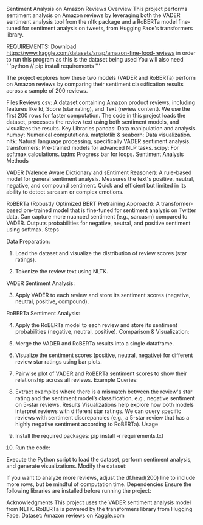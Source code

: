 Sentiment Analysis on Amazon Reviews Overview This project performs sentiment analysis on Amazon reviews by leveraging both the VADER sentiment analysis tool from the nltk package and a RoBERTa model fine-tuned for sentiment analysis on tweets, from Hugging Face's transformers library.

REQUIREMENTS: Download https://www.kaggle.com/datasets/snap/amazon-fine-food-reviews in order to run this program as this is the dataset being used
    You will also need 
    '''python
    // pip install requirements
    '''
    

The project explores how these two models (VADER and RoBERTa) perform on Amazon reviews by comparing their sentiment classification results across a sample of 200 reviews.

Files Reviews.csv: A dataset containing Amazon product reviews, including features like Id, Score (star rating), and Text (review content). We use the first 200 rows for faster computation. The code in this project loads the dataset, processes the review text using both sentiment models, and visualizes the results. Key Libraries pandas: Data manipulation and analysis. numpy: Numerical computations. matplotlib & seaborn: Data visualization. nltk: Natural language processing, specifically VADER sentiment analysis. transformers: Pre-trained models for advanced NLP tasks. scipy: For softmax calculations. tqdm: Progress bar for loops. Sentiment Analysis Methods

VADER (Valence Aware Dictionary and sEntiment Reasoner):
  A rule-based model for general sentiment analysis. Measures the text's positive, neutral, negative, and compound sentiment. Quick and efficient but limited in its ability to detect sarcasm or complex emotions.

RoBERTa (Robustly Optimized BERT Pretraining Approach):
  A transformer-based pre-trained model that is fine-tuned for sentiment analysis on Twitter data. Can capture more nuanced sentiment (e.g., sarcasm) compared to VADER. Outputs probabilities for negative, neutral,     and positive sentiment using softmax. Steps

Data Preparation:
  1. Load the dataset and visualize the distribution of review scores (star ratings).
     
  2. Tokenize the review text using NLTK.

VADER Sentiment Analysis:

  3. Apply VADER to each review and store its sentiment scores (negative, neutral, positive, compound).

RoBERTa Sentiment Analysis:

  4. Apply the RoBERTa model to each review and store its sentiment probabilities (negative, neutral, positive). Comparison & Visualization:

  5. Merge the VADER and RoBERTa results into a single dataframe.

  6. Visualize the sentiment scores (positive, neutral, negative) for different review star ratings using bar plots.

  7. Pairwise plot of VADER and RoBERTa sentiment scores to show their relationship across all reviews. Example Queries:

8. Extract examples where there is a mismatch between the review's star rating and the sentiment model’s classification, e.g., negative sentiment on 5-star reviews. Results Visualizations help explore how both models interpret reviews with different star ratings. We can query specific reviews with sentiment discrepancies (e.g., a 5-star review that has a highly negative sentiment according to RoBERTa). Usage

9. Install the required packages: pip install -r requirements.txt

10. Run the code:

  Execute the Python script to load the dataset, perform sentiment analysis, and generate visualizations. Modify the dataset:

  If you want to analyze more reviews, adjust the df.head(200) line to include more rows, but be mindful of computation time. Dependencies Ensure the following libraries are installed before running the project:

  Acknowledgments This project uses the VADER sentiment analysis model from NLTK. RoBERTa is powered by the transformers library from Hugging Face. Dataset: Amazon reviews on Kaggle.com
